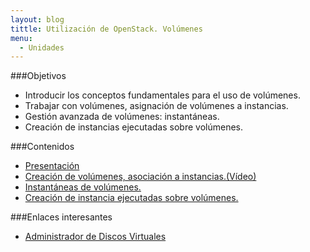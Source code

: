 ```yaml
---
layout: blog
tittle: Utilización de OpenStack. Volúmenes
menu:
  - Unidades
---
```

###Objetivos

* Introducir los conceptos fundamentales para el uso de volúmenes.
* Trabajar con volúmenes, asignación de volúmenes a instancias.
* Gestión avanzada de volúmenes: instantáneas.
* Creación de instancias ejecutadas sobre volúmenes.


###Contenidos

* [Presentación](presentacion)
* [Creación de volúmenes, asociación a instancias.(Vídeo)](https://www.youtube.com/watch?v=bVukNnvhabc)
* [Instantáneas de volúmenes.](instantaneas)
* [Creación de instancia ejecutadas sobre volúmenes.](instancias_volumen)

###Enlaces interesantes

* [Administrador de Discos Virtuales](https://docs.stackops.net/block-storage-plugin-es.html)

